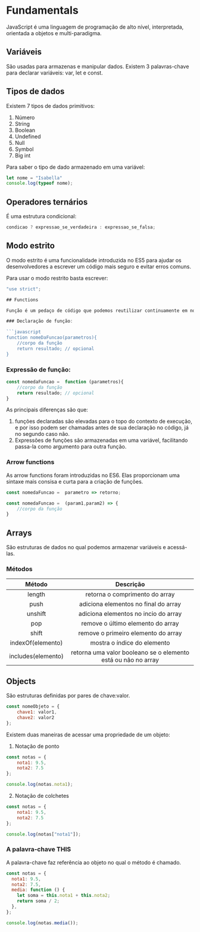 # Fundamentals

JavaScript é uma linguagem de programação de alto nível, interpretada, orientada a objetos e multi-paradigma.

## Variáveis

São usadas para armazenas e manipular dados. Existem 3 palavras-chave para declarar variáveis: var, let e const.

## Tipos de dados

Existem 7 tipos de dados primitivos:

1. Número
2. String
3. Boolean
4. Undefined
5. Null
6. Symbol
7. Big int

Para saber o tipo de dado armazenado em uma variável:

```javascript
let nome = "Isabella"
console.log(typeof nome);
```

## Operadores ternários

É uma estrutura condicional:

```javascript
condicao ? expressao_se_verdadeira : expressao_se_falsa;
```

## Modo estrito

O modo estrito é uma funcionalidade introduzida no ES5 para ajudar os desenvolvedores a escrever um código mais seguro e evitar erros comuns.

Para usar o modo restrito basta escrever:

```javascript
"use strict";

## Functions

Função é um pedaço de código que podemos reutilizar continuamente em nosso código.

### Declaração de função:

```javascript
function nomeDaFuncao(parametros){
    //corpo da função
    return resultado; // opcional
}
```

### Expressão de função:

```javascript
const nomedaFuncao =  function (parametros){
    //corpo da função
    return resultado; // opcional
}
```

As principais diferenças são que:

1.  funções declaradas são elevadas para o topo do contexto de execução, e por isso podem ser chamadas antes de sua declaração no código, já no segundo caso não.
2. Expressões de funções são armazenadas em uma variável, facilitando passa-la como argumento para outra função.

### Arrow functions

As arrow functions foram introduzidas no ES6. Elas proporcionam uma sintaxe mais consisa e curta para a criação de funções.

```javascript
const nomedaFuncao =  parametro => retorno;
```

```javascript
const nomedaFuncao =  (param1,param2) => {
    //corpo da função
}
```

## Arrays

São estruturas de dados no qual podemos armazenar variáveis e acessá-las.

### Métodos

|     Método        |     Descrição     |
|:-----------------:|:-----------------:|
| length            | retorna o comprimento do array |
| push              | adiciona elementos no final do array |
| unshift           | adiciona elementos no incio do array |
| pop               | remove o último elemento do array |
| shift             | remove o primeiro elemento do array |
| indexOf(elemento) | mostra o índice do elemento |
| includes(elemento)| retorna uma valor booleano se o elemento está ou não no array |

## Objects

São estruturas definidas por pares de chave:valor.

```javascript
const nomeObjeto = {
    chave1: valor1,
    chave2: valor2
};
```

Existem duas maneiras de acessar uma propriedade de um objeto:

1. Notação de ponto

```javascript
const notas = {
    nota1: 9.5,
    nota2: 7.5
};

console.log(notas.nota1);
```

2. Notação de colchetes

```javascript
const notas = {
    nota1: 9.5,
    nota2: 7.5
};

console.log(notas["nota1"]);
```

### A palavra-chave THIS

A palavra-chave faz referência ao objeto no qual o método é chamado.

```javascript
const notas = {
  nota1: 9.5,
  nota2: 7.5,
  media: function () {
    let soma = this.nota1 + this.nota2;
    return soma / 2;
  },
};

console.log(notas.media());
```

